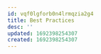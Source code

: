 ```yaml
---
id: vqf0lgforb0n4lrmqzia2g4
title: Best Practices
desc: ''
updated: 1692398254307
created: 1692398254307
---
```

